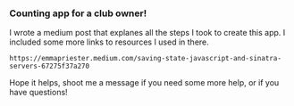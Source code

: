 ### Counting app for a club owner!

I wrote a medium post that explanes all the steps I took to create this app.
I included some more links to resources I used in there.

```
https://emmapriester.medium.com/saving-state-javascript-and-sinatra-servers-67275f37a270
```

Hope it helps, shoot me a message if you need some more help, or if you have questions!